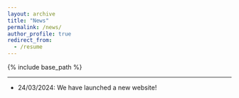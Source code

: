 ```yaml
---
layout: archive
title: "News"
permalink: /news/
author_profile: true
redirect_from:
  - /resume
---
```


{% include base_path %}

---

* 24/03/2024: We have launched a new website!
